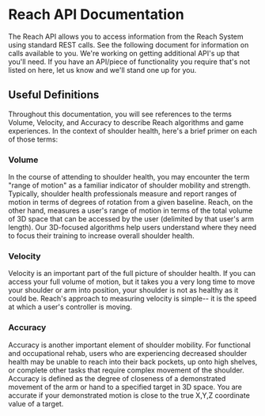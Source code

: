 # Reach API Documentation
The Reach API allows you to access information from the Reach System using standard REST calls. See the following document for information on calls available to you. We're working on getting additional API's up that you'll need. If you have an API/piece of functionality you require that's not listed on here, let us know and we'll stand one up for you. 

## Useful Definitions

Throughout this documentation, you will see references to the terms Volume, Velocity, and Accuracy to describe Reach algorithms and game experiences. In the context of shoulder health, here's a brief primer on each of those terms:

### Volume

In the course of attending to shoulder health, you may encounter the term "range of motion" as a familiar indicator of shoulder mobility and strength. Typically, shoulder health professionals measure and report ranges of motion in terms of degrees of rotation from a given baseline. Reach, on the other hand, measures a user's range of motion in terms of the total volume of 3D space that can be accessed by the user (delimited by that user's arm length). Our 3D-focused algorithms help users understand where they need to focus their training to increase overall shoulder health.

### Velocity

Velocity is an important part of the full picture of shoulder health. If you can access your full volume of motion, but it takes you a very long time to move your shoulder or arm into position, your shoulder is not as healthy as it could be. Reach's approach to measuring velocity is simple-- it is the speed at which a user's controller is moving. 

### Accuracy

Accuracy is another important element of shoulder mobility. For functional and occupational rehab, users who are experiencing decreased shoulder health may be unable to reach into their back pockets, up onto high shelves, or complete other tasks that require complex movement of the shoulder. Accuracy is defined as the degree of closeness of a demonstrated movement of the arm or hand to a specified target in 3D space. You are accurate if your demonstrated motion is close to the true X,Y,Z coordinate value of a target. 
